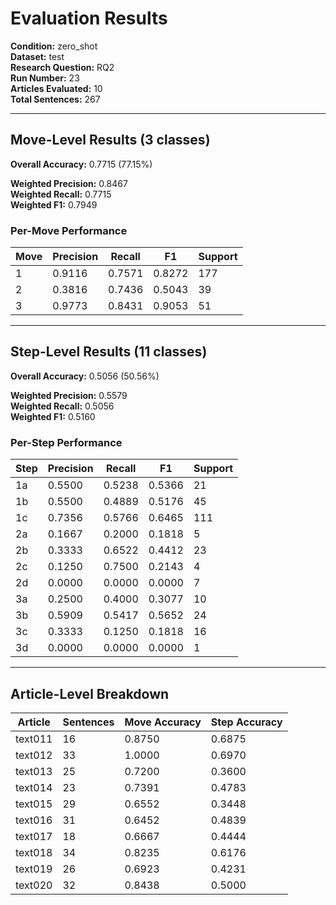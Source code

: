 # Evaluation Results

**Condition:** zero_shot  
**Dataset:** test  
**Research Question:** RQ2  
**Run Number:** 23  
**Articles Evaluated:** 10  
**Total Sentences:** 267  

---

## Move-Level Results (3 classes)

**Overall Accuracy:** 0.7715 (77.15%)  

**Weighted Precision:** 0.8467  
**Weighted Recall:** 0.7715  
**Weighted F1:** 0.7949  

### Per-Move Performance

| Move | Precision | Recall | F1 | Support |
|------|-----------|--------|----|---------|
| 1 | 0.9116 | 0.7571 | 0.8272 | 177 |
| 2 | 0.3816 | 0.7436 | 0.5043 | 39 |
| 3 | 0.9773 | 0.8431 | 0.9053 | 51 |

---

## Step-Level Results (11 classes)

**Overall Accuracy:** 0.5056 (50.56%)  

**Weighted Precision:** 0.5579  
**Weighted Recall:** 0.5056  
**Weighted F1:** 0.5160  

### Per-Step Performance

| Step | Precision | Recall | F1 | Support |
|------|-----------|--------|----|---------|
| 1a | 0.5500 | 0.5238 | 0.5366 | 21 |
| 1b | 0.5500 | 0.4889 | 0.5176 | 45 |
| 1c | 0.7356 | 0.5766 | 0.6465 | 111 |
| 2a | 0.1667 | 0.2000 | 0.1818 | 5 |
| 2b | 0.3333 | 0.6522 | 0.4412 | 23 |
| 2c | 0.1250 | 0.7500 | 0.2143 | 4 |
| 2d | 0.0000 | 0.0000 | 0.0000 | 7 |
| 3a | 0.2500 | 0.4000 | 0.3077 | 10 |
| 3b | 0.5909 | 0.5417 | 0.5652 | 24 |
| 3c | 0.3333 | 0.1250 | 0.1818 | 16 |
| 3d | 0.0000 | 0.0000 | 0.0000 | 1 |

---

## Article-Level Breakdown

| Article | Sentences | Move Accuracy | Step Accuracy |
|---------|-----------|---------------|---------------|
| text011 | 16 | 0.8750 | 0.6875 |
| text012 | 33 | 1.0000 | 0.6970 |
| text013 | 25 | 0.7200 | 0.3600 |
| text014 | 23 | 0.7391 | 0.4783 |
| text015 | 29 | 0.6552 | 0.3448 |
| text016 | 31 | 0.6452 | 0.4839 |
| text017 | 18 | 0.6667 | 0.4444 |
| text018 | 34 | 0.8235 | 0.6176 |
| text019 | 26 | 0.6923 | 0.4231 |
| text020 | 32 | 0.8438 | 0.5000 |

